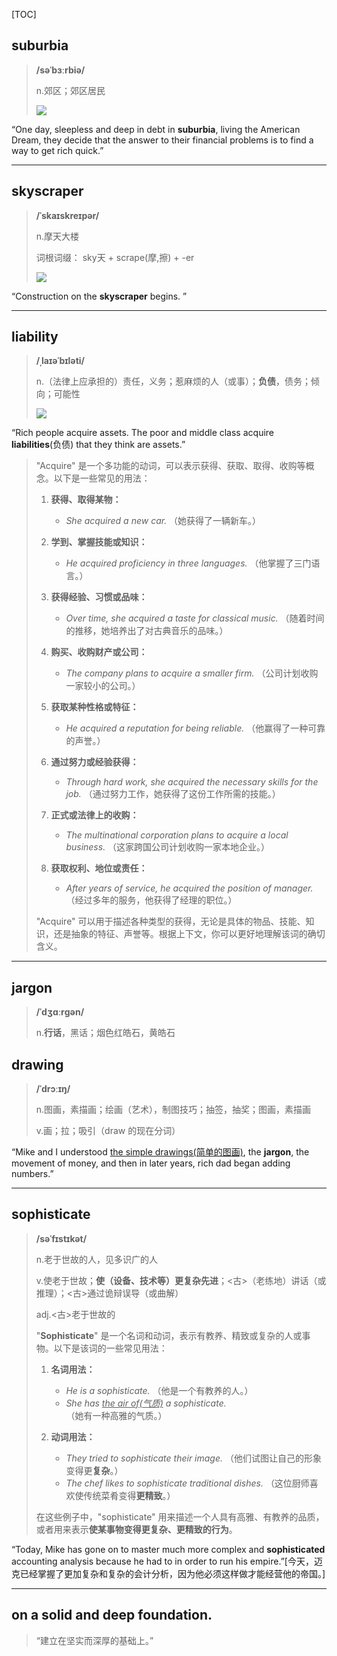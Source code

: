 [TOC]

## suburbia

> **/səˈbɜːrbiə/**
>
> n.郊区；郊区居民
>
> ![](https://ydlunacommon-cdn.nosdn.127.net/7689c148cf8f12e21e134a3121ea33bf.jpg?)

“One day, sleepless and deep in debt in **suburbia**, living the American Dream, they decide that the answer to their financial problems is to find a way to get rich quick.”

---

## skyscraper

> **/ˈskaɪskreɪpər/**
>
> n.摩天大楼
>
> 词根词缀： sky天 + scrape(摩,擦) + -er
>
> ![](https://ydlunacommon-cdn.nosdn.127.net/9ebff5f26c7fe86f5831ede02bc5ccd8.jpg?)

“Construction on the **skyscraper** begins. ”

---

## liability

> **/ˌlaɪəˈbɪləti/**
>
> n.（法律上应承担的）责任，义务；惹麻烦的人（或事）；**负债**，债务；倾向；可能性
>
> ![](https://ydlunacommon-cdn.nosdn.127.net/58c3643a345e0f8379b85d6838a1d787.jpg?)

“Rich people acquire assets. The poor and middle class acquire **liabilities**(负债) that they think are assets.”

> "Acquire" 是一个多功能的动词，可以表示获得、获取、取得、收购等概念。以下是一些常见的用法：
>
> 1. **获得、取得某物：**
>    - *She acquired a new car.*
>      （她获得了一辆新车。）
>
> 2. **学到、掌握技能或知识：**
>    - *He acquired proficiency in three languages.*
>      （他掌握了三门语言。）
>
> 3. **获得经验、习惯或品味：**
>    - *Over time, she acquired a taste for classical music.*
>      （随着时间的推移，她培养出了对古典音乐的品味。）
>
> 4. **购买、收购财产或公司：**
>    - *The company plans to acquire a smaller firm.*
>      （公司计划收购一家较小的公司。）
>
> 5. **获取某种性格或特征：**
>    - *He acquired a reputation for being reliable.*
>      （他赢得了一种可靠的声誉。）
>
> 6. **通过努力或经验获得：**
>    - *Through hard work, she acquired the necessary skills for the job.*
>      （通过努力工作，她获得了这份工作所需的技能。）
>
> 7. **正式或法律上的收购：**
>    - *The multinational corporation plans to acquire a local business.*
>      （这家跨国公司计划收购一家本地企业。）
>
> 8. **获取权利、地位或责任：**
>    - *After years of service, he acquired the position of manager.*
>      （经过多年的服务，他获得了经理的职位。）
>
> "Acquire" 可以用于描述各种类型的获得，无论是具体的物品、技能、知识，还是抽象的特征、声誉等。根据上下文，你可以更好地理解该词的确切含义。

---

## jargon

> **/ˈdʒɑːrɡən/**
>
> n.**行话**，黑话；烟色红皓石，黄皓石

## drawing

> **/ˈdrɔːɪŋ/**
>
> n.图画，素描画；绘画（艺术），制图技巧；抽签，抽奖；图画，素描画
>
> v.画；拉；吸引（draw 的现在分词）

“Mike and I understood <u>the simple drawings(简单的图画)</u>, the **jargon**, the movement of money, and then in later years, rich dad began adding numbers.”

---

## sophisticate

> **/səˈfɪstɪkət/**
>
> n.老于世故的人，见多识广的人
>
> v.使老于世故；**使（设备、技术等）更复杂先进**；<古>（老练地）讲话（或推理）；<古>通过诡辩误导（或曲解）
>
> adj.<古>老于世故的
>
> "**Sophisticate**" 是一个名词和动词，表示有教养、精致或复杂的人或事物。以下是该词的一些常见用法：
>
> 1. **名词用法：**
>    - *He is a sophisticate.* （他是一个有教养的人。）
>    - *She has <u>the air of(气质)</u> a sophisticate.* （她有一种高雅的气质。）
>
> 2. **动词用法：**
>    - *They tried to sophisticate their image.* （他们试图让自己的形象变得更**复杂**。）
>    - *The chef likes to sophisticate traditional dishes.* （这位厨师喜欢使传统菜肴变得**更精致**。）
>
> 在这些例子中，"sophisticate" 用来描述一个人具有高雅、有教养的品质，或者用来表示**使某事物变得更复杂、更精致的行为**。

“Today, Mike has gone on to master much more complex and **sophisticated** accounting analysis because he had to in order to run his empire.”[今天，迈克已经掌握了更加复杂和复杂的会计分析，因为他必须这样做才能经营他的帝国。]

---

## on a solid and deep foundation.

> “建立在坚实而深厚的基础上。”

